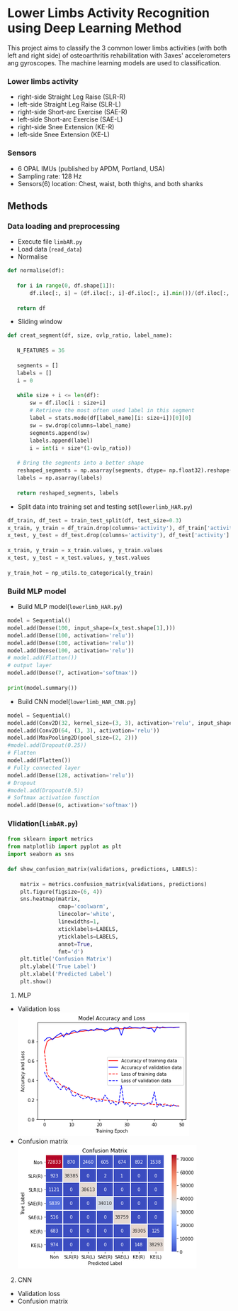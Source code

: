 # Lower Limbs Activity Recognition using Deep Learning Method

This project aims to classify the 3 common lower limbs activities (with both left and right side) of osteoarthritis rehabilitation with 3axes' accelerometers ang gyroscopes. The machine learning models are used to classification.

### Lower limbs activity
  * right-side Straight Leg Raise (SLR-R)
  * left-side Straight Leg Raise (SLR-L)
  * right-side Short-arc Exercise (SAE-R)
  * left-side Short-arc Exercise (SAE-L)
  * right-side Snee Extension (KE-R)
  * left-side Snee Extension (KE-L)

### Sensors
 * 6 OPAL IMUs (published by APDM, Portland, USA)
 * Sampling rate: 128 Hz
 * Sensors(6) location:  Chest, waist, both thighs, and both shanks

## Methods

### Data loading and preprocessing
 * Execute file `limbAR.py`
 * Load data (`read_data`)
 * Normalise
 ```python
 def normalise(df):
    
    for i in range(0, df.shape[1]):
        df.iloc[:, i] = (df.iloc[:, i]-df.iloc[:, i].min())/(df.iloc[:, i].max()-df.iloc[:, i].min())
    
    return df
 ```
 * Sliding window
 ```python
def creat_segment(df, size, ovlp_ratio, label_name):

    N_FEATURES = 36
    
    segments = []
    labels = []
    i = 0
    
    while size + i <= len(df):
        sw = df.iloc[i : size+i]
        # Retrieve the most often used label in this segment
        label = stats.mode(df[label_name][i: size+i])[0][0]
        sw = sw.drop(columns=label_name)
        segments.append(sw)
        labels.append(label)
        i = int(i + size*(1-ovlp_ratio))

    # Bring the segments into a better shape
    reshaped_segments = np.asarray(segments, dtype= np.float32).reshape(-1, size, N_FEATURES)
    labels = np.asarray(labels)

    return reshaped_segments, labels
  ```
  * Split data into training set and testing set(`lowerlimb_HAR.py`)
  ```python 
df_train, df_test = train_test_split(df, test_size=0.3)
x_train, y_train = df_train.drop(columns='activity'), df_train['activity']
x_test, y_test = df_test.drop(columns='activity'), df_test['activity']

x_train, y_train = x_train.values, y_train.values  
x_test, y_test = x_test.values, y_test.values  

y_train_hot = np_utils.to_categorical(y_train)

  ```
### Build MLP model
 * Build MLP model(`lowerlimb_HAR.py`)
 ```python
model = Sequential()
model.add(Dense(100, input_shape=(x_test.shape[1],)))
model.add(Dense(100, activation='relu'))
model.add(Dense(100, activation='relu'))
model.add(Dense(100, activation='relu'))
# model.add(Flatten())
# output layer
model.add(Dense(7, activation='softmax'))

print(model.summary())
 ```
 * Build CNN model(`lowerlimb_HAR_CNN.py`)
 ```python
model = Sequential()
model.add(Conv2D(32, kernel_size=(3, 3), activation='relu', input_shape=(size,36,1)))
model.add(Conv2D(64, (3, 3), activation='relu'))
model.add(MaxPooling2D(pool_size=(2, 2)))
#model.add(Dropout(0.25))
# Flatten
model.add(Flatten())
# Fully connected layer
model.add(Dense(128, activation='relu'))
# Dropout
#model.add(Dropout(0.5))
# Softmax activation function
model.add(Dense(6, activation='softmax'))
 ```

### Vlidation(`limbAR.py`)
```python
from sklearn import metrics
from matplotlib import pyplot as plt
import seaborn as sns

def show_confusion_matrix(validations, predictions, LABELS):

    matrix = metrics.confusion_matrix(validations, predictions)
    plt.figure(figsize=(6, 4))
    sns.heatmap(matrix,
                cmap='coolwarm',
                linecolor='white',
                linewidths=1,
                xticklabels=LABELS,
                yticklabels=LABELS,
                annot=True,
                fmt='d')
    plt.title('Confusion Matrix')
    plt.ylabel('True Label')
    plt.xlabel('Predicted Label')
    plt.show()
```
1. MLP
 * Validation loss
 ![image](https://github.com/Chi-chicken/Lower-limbs-activity-recognition/blob/main/MLP_validation%20loss.png)
 * Confusion matrix
 ![image](https://github.com/Chi-chicken/Lower-limbs-activity-recognition/blob/main/MLP_confusion%20matrix.png)
2. CNN
 * Validation loss
 * Confusion matrix
